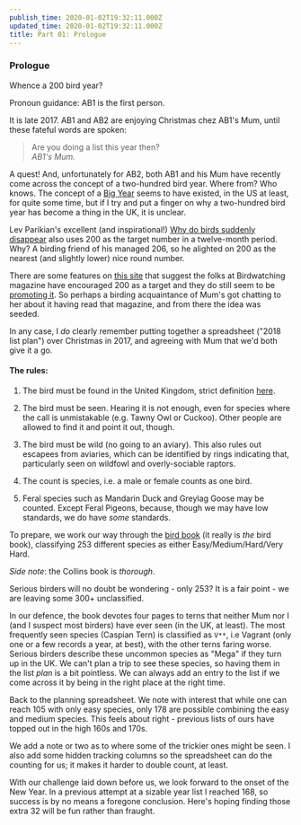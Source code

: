 ```yaml
---
publish_time: 2020-01-02T19:32:11.000Z
updated_time: 2020-01-02T19:32:11.000Z
title: Part 01: Prologue
---
```

### Prologue

Whence a 200 bird year?

Pronoun guidance: AB1 is the first person.

It is late 2017. AB1 and AB2 are enjoying Christmas chez AB1's Mum, until these
 fateful words are spoken:

<blockquote class="blockquote text-center">
Are you doing a list this year then?
<footer class="blockquote-footer"><cite>AB1's Mum.</cite></footer>
</blockquote>

A quest! And, unfortunately for AB2, both AB1 and his Mum have recently 
come across the concept of a two-hundred bird year. Where from? Who knows. The
 concept of a [Big Year](https://en.wikipedia.org/wiki/Big_year) seems to 
 have existed, in the US at least, for quite some time, but if I try and put a 
 finger on why a two-hundred bird year has become a thing in the UK, it is unclear.

Lev Parikian's excellent (and inspirational!) [Why do birds suddenly
disappear](https://unbound.com/books/why-do-birds-suddenly-disappear/)
also uses 200 as the target number in a twelve-month period. Why? A birding 
friend of his managed 206, so he alighted on 200 as the nearest (and slightly lower) nice round number.

There are some features on [this
site](https://www.birdwatching.co.uk/my-200-bird-list) that suggest the folks at
Birdwatching magazine have encouraged 200 as a target and they do still seem to 
be [promoting it](https://www.birdwatching.co.uk/my200). So perhaps a birding
acquaintance of Mum's got chatting to her about it having read that
magazine, and from there the idea was seeded.

In any case, I _do_ clearly remember putting together a spreadsheet
("2018 list plan") over Christmas in 2017, and agreeing with Mum that
we'd both give it a go.

#### The rules:

1. The bird must be found in the United Kingdom, strict definition
[here](https://en.wikipedia.org/wiki/United_Kingdom).

2. The bird must be seen. Hearing it is not enough, even for species
where the call is unmistakable (e.g. Tawny Owl or Cuckoo). Other people are allowed to find it and 
point it out, though.

3. The bird must be wild (no going to an aviary). This also rules out
escapees from aviaries, which can be identified by rings indicating that, 
particularly seen on wildfowl and overly-sociable raptors.

4. The count is species, i.e. a male or female counts as one bird.

5. Feral species such as Mandarin Duck and Greylag Goose may be counted. 
Except Feral Pigeons, because, though we may have low standards, we do have _some_ standards.

To prepare, we work our way through the [bird
book](https://www.nhbs.com/collins-bird-guide-book) (it really is
_the_ bird book), classifying 253 different species as either
Easy/Medium/Hard/Very Hard. 

*Side note*: the Collins book is _thorough_.

Serious birders will no doubt be wondering - only 253? It is a fair
point - we are leaving some 300+ unclassified.

In our defence, the book devotes four pages to terns that neither Mum
nor I (and I suspect most birders) have ever seen (in the UK, at
least). The most frequently seen species (Caspian Tern) is classified
as `V**`, i.e Vagrant (only one or a few records a year, at best), with the 
other terns faring worse. Serious birders describe these uncommon species as
"Mega" if they turn up in the UK. We can't plan a trip to see these
species, so having them in the list _plan_ is a bit pointless. We can
always add an entry to the list if we come across it by being in the
right place at the right time.

Back to the planning spreadsheet. We note with interest that while one
can reach 105 with only easy species, only 178 are possible combining
the easy and medium species. This feels about right - previous lists of ours 
have topped out in the high 160s and 170s.

We add a note or two as to where some of the trickier ones might be seen. I 
also add some hidden tracking columns so the spreadsheet can do the counting 
for us; it makes it harder to double count, at least.

With our challenge laid down before us, we look forward to the onset of the New
Year. In a previous attempt at a sizable year list I reached 168, so success 
is by no means a foregone conclusion. Here's hoping finding those extra 32 will 
 be fun rather than fraught.

